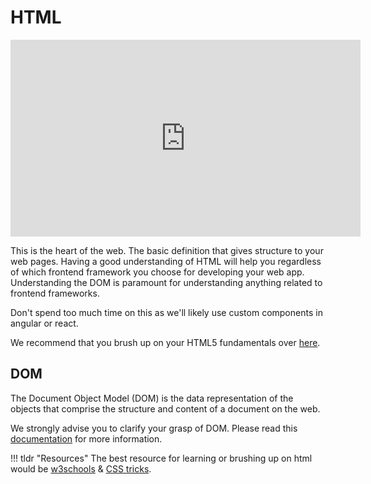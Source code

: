 # HTML

<iframe width="560" height="315" src="https://www.youtube.com/embed/ok-plXXHlWw" title="YouTube video player" frameborder="0" allow="accelerometer; autoplay; clipboard-write; encrypted-media; gyroscope; picture-in-picture" allowfullscreen></iframe>

This is the heart of the web. The basic definition that gives structure to your web pages. Having a good understanding of HTML will help you regardless of which frontend framework you choose for developing your web app. Understanding the DOM is paramount for understanding anything related to frontend frameworks.

Don't spend too much time on this as we'll likely use custom components in angular or react.

We recommend that you brush up on your HTML5 fundamentals over <a href="https://html.com/" target="_blank">here</a>.

## DOM
The Document Object Model (DOM) is the data representation of the objects that comprise the structure and content of a document on the web.


We strongly advise you to clarify your grasp of DOM. Please read this <a href="https://developer.mozilla.org/en-US/docs/Web/API/Document_Object_Model/Introduction" target="_blank">documentation</a> for more information.



!!! tldr "Resources"
    The best resource for learning or brushing up on html would be <a href="https://www.w3schools.com/html" target="_blank">w3schools</a> & <a href="https://css-tricks.com/" target="_blank">CSS tricks</a>.

